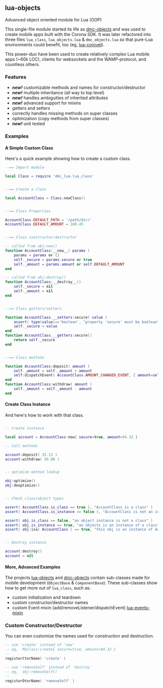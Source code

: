 ## lua-objects ##

Advanced object oriented module for Lua (OOP)

This single-file module started its life as [dmc-objects](https://github.com/dmccuskey/dmc-objects) and was used to create mobile apps built with the Corona SDK. It was later refactored into three files `lua_class`, `lua_objects.lua` & `dmc_objects.lua` so that pure-Lua environments could benefit, too (eg, [lua-corovel](https://github.com/dmccuskey/lua-corovel)).

This power-duo have been used to create relatively complex Lua mobile apps (~60k LOC), clients for websockets and the WAMP-protocol, and countless others.


### Features ###

* **_new!_** customizable methods and names for constructor/destructor
* **_new!_** multiple inheritance (all way to top level)
* **_new!_** handles ambiguities of inherited attributes
* **_new!_** advanced support for mixins
* getters and setters
* correctly handles missing methods on super classes
* optimization (copy methods from super classes)
* **_new!_** unit tested


### Examples ###

#### A Simple Custom Class ####

Here's a quick example showing how to create a custom class.

```lua
--== Import module

local Class = require 'dmc_lua.lua_class'


--== Create a class

local AccountClass = Class.newClass()


--== Class Properties

AccountClass.DEFAULT_PATH = '/path/dir/'
AccountClass.DEFAULT_AMOUNT = 100.45


--== Class constructor/destructor

-- called from obj:new()
function AccountClass:__new__( params )
	params = params or {}
	self._secure = params.secure or true
	self._amount = params.amount or self.DEFAULT_AMOUNT
end

-- called from obj:destroy()
function AccountClass:__destroy__()
	self._secure = nil
	self._amount = nil
end


--== Class getters/setters

function AccountClass.__setters:secure( value )
	assert( type(value)=='boolean', "property 'secure' must be boolean" )
	self._secure = value
end
function AccountClass.__getters:secure()
	return self._secure
end


--== Class methods

function AccountClass:deposit( amount )
	self._amount = self._amount + amount
	self:dispatchEvent( AccountClass.AMOUNT_CHANGED_EVENT, { amount=self._amount } )
end
function AccountClass:withdraw( amount )
	self._amount = self._amount - amount
end

```


#### Create Class Instance ####

And here's how to work with that class.

```lua

-- Create instance

local account = AccountClass:new{ secure=true, amount=94.32 }

-- Call methods

account:deposit( 32.12 )
account:withdraw( 50.00 )


-- optimize method lookup

obj:optimize()
obj:deoptimize()


-- Check class/object types

assert( AccountClass.is_class == true ), "AccountClass is a class" )
assert( AccountClass.is_instance == false ), "AccountClass is not an instance" )

assert( obj.is_class == false, "an object instance is not a class" )
assert( obj.is_instance == true, "an objects is an instance of a class" )
assert( obj:isa( AccountClass ) == true, "this obj is an instance of AccountClass" )


-- Destroy instance

account:destroy()
account = nil

```

#### More, Advanced Examples ####

The projects [lua-objects](https://github.com/dmccuskey/lua-objects)  and [dmc-objects](https://github.com/dmccuskey/dmc-objects) contain sub-classes made for mobile development (`ObjectBase` & `ComponentBase`). These sub-classes show how to get more out of `lua_class`, such as:

* custom initialization and teardown
* custom constructor/destructor names
* custom Event mixin (add/removeListener/dispatchEvent) [lua-events-mixin](https://github.com/dmccuskey/lua-events-mixin)



### Custom Constructor/Destructor ###

You can even customize the names used for construction and destruction.

```lua
-- use 'create' instead of 'new'
-- eg,  MyClass:create{ secure=true, amount=94.32 }
--
registerCtorName( 'create' )

-- use 'removeSelf' instead of 'destroy'
-- eg,  obj:removeSelf()
--
registerDtorName( 'removeSelf' )

```
